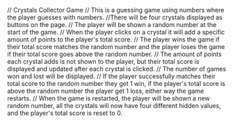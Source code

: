// Crystals Collector Game
// This is a guessing game using numbers where the player guesses with numbers.
//There will be four crystals displayed as buttons on the page.
// The player will be shown a random number at the start of the game.
// When the player clicks on a crystal it will add a specific amount of points to the player's total score.
// The player wins the game if their total score matches the random number and the player loses the game if their total score goes above the random number.
// The amount of points each crystal adds is not shown to the player, but their total score is displayed and updated after each crystal is clicked.
// The number of games won and lost will be displayed.
// If the player successfully matches their total score to the random number they get 1 win, if the player's total score is above the random number the player get 1 loss, either way the game restarts.
// When the game is restarted, the player will be shown a new random number, all the crystals will now have four different hidden values, and the player's total score is reset to 0.
